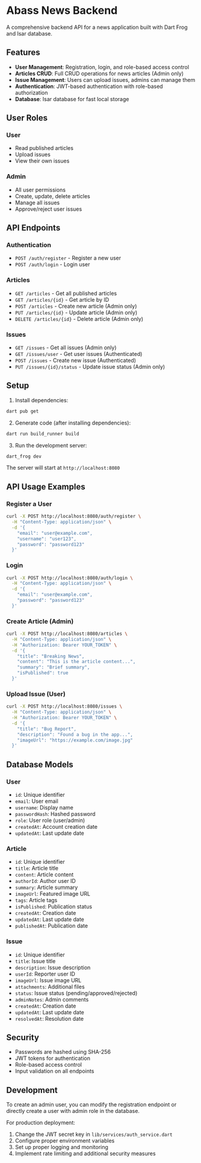 # Abass News Backend

A comprehensive backend API for a news application built with Dart Frog and Isar database.

## Features

- **User Management**: Registration, login, and role-based access control
- **Articles CRUD**: Full CRUD operations for news articles (Admin only)
- **Issue Management**: Users can upload issues, admins can manage them
- **Authentication**: JWT-based authentication with role-based authorization
- **Database**: Isar database for fast local storage

## User Roles

### User
- Read published articles
- Upload issues
- View their own issues

### Admin
- All user permissions
- Create, update, delete articles
- Manage all issues
- Approve/reject user issues

## API Endpoints

### Authentication
- `POST /auth/register` - Register a new user
- `POST /auth/login` - Login user

### Articles
- `GET /articles` - Get all published articles
- `GET /articles/{id}` - Get article by ID
- `POST /articles` - Create new article (Admin only)
- `PUT /articles/{id}` - Update article (Admin only)
- `DELETE /articles/{id}` - Delete article (Admin only)

### Issues
- `GET /issues` - Get all issues (Admin only)
- `GET /issues/user` - Get user issues (Authenticated)
- `POST /issues` - Create new issue (Authenticated)
- `PUT /issues/{id}/status` - Update issue status (Admin only)

## Setup

1. Install dependencies:
```bash
dart pub get
```

2. Generate code (after installing dependencies):
```bash
dart run build_runner build
```

3. Run the development server:
```bash
dart_frog dev
```

The server will start at `http://localhost:8080`

## API Usage Examples

### Register a User
```bash
curl -X POST http://localhost:8080/auth/register \
  -H "Content-Type: application/json" \
  -d '{
    "email": "user@example.com",
    "username": "user123",
    "password": "password123"
  }'
```

### Login
```bash
curl -X POST http://localhost:8080/auth/login \
  -H "Content-Type: application/json" \
  -d '{
    "email": "user@example.com",
    "password": "password123"
  }'
```

### Create Article (Admin)
```bash
curl -X POST http://localhost:8080/articles \
  -H "Content-Type: application/json" \
  -H "Authorization: Bearer YOUR_TOKEN" \
  -d '{
    "title": "Breaking News",
    "content": "This is the article content...",
    "summary": "Brief summary",
    "isPublished": true
  }'
```

### Upload Issue (User)
```bash
curl -X POST http://localhost:8080/issues \
  -H "Content-Type: application/json" \
  -H "Authorization: Bearer YOUR_TOKEN" \
  -d '{
    "title": "Bug Report",
    "description": "Found a bug in the app...",
    "imageUrl": "https://example.com/image.jpg"
  }'
```

## Database Models

### User
- `id`: Unique identifier
- `email`: User email
- `username`: Display name
- `passwordHash`: Hashed password
- `role`: User role (user/admin)
- `createdAt`: Account creation date
- `updatedAt`: Last update date

### Article
- `id`: Unique identifier
- `title`: Article title
- `content`: Article content
- `authorId`: Author user ID
- `summary`: Article summary
- `imageUrl`: Featured image URL
- `tags`: Article tags
- `isPublished`: Publication status
- `createdAt`: Creation date
- `updatedAt`: Last update date
- `publishedAt`: Publication date

### Issue
- `id`: Unique identifier
- `title`: Issue title
- `description`: Issue description
- `userId`: Reporter user ID
- `imageUrl`: Issue image URL
- `attachments`: Additional files
- `status`: Issue status (pending/approved/rejected)
- `adminNotes`: Admin comments
- `createdAt`: Creation date
- `updatedAt`: Last update date
- `resolvedAt`: Resolution date

## Security

- Passwords are hashed using SHA-256
- JWT tokens for authentication
- Role-based access control
- Input validation on all endpoints

## Development

To create an admin user, you can modify the registration endpoint or directly create a user with admin role in the database.

For production deployment:
1. Change the JWT secret key in `lib/services/auth_service.dart`
2. Configure proper environment variables
3. Set up proper logging and monitoring
4. Implement rate limiting and additional security measures